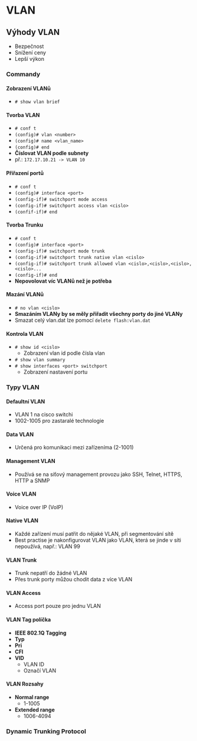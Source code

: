 # VLAN

## Výhody VLAN
- Bezpečnost
- Snížení ceny
- Lepší výkon

### Commandy

#### Zobrazení VLANů
- `# show vlan brief`

#### Tvorba VLAN
- `# conf t`
- `(config)# vlan <number>`
- `(config)# name <vlan_name>`
- `(config)# end`
- **Číslovat VLAN podle subnety**
- př.: `172.17.10.21 -> VLAN 10`

#### Přiřazení portů
- `# conf t`
- `(config)# interface <port>`
- `(config-if)# switchport mode access`
- `(config-if)# switchport access vlan <cislo>`
- `(confif-if)# end`

#### Tvorba Trunku
- `# conf t`
- `(config)# interface <port>`
- `(config-if)# switchport mode trunk`
- `(config-if)# switchport trunk native vlan <cislo>`
- `(config-if)# switchport trunk allowed vlan <cislo>,<cislo>,<cislo>,<cislo>...`
- `(config-if)# end`
- **Nepovolovat víc VLANů než je potřeba**

#### Mazání VLANů
- `# no vlan <cislo>`
- **Smazáním VLANy by se měly přiřadit všechny porty do jiné VLANy**
- Smazat celý vlan.dat lze pomocí `delete flash:vlan.dat`

#### Kontrola VLAN
- `# show id <cislo>`
    - Zobrazení vlan id podle čísla vlan
- `# show vlan summary`
- `# show interfaces <port> switchport`
    - Zobrazení nastavení portu

### Typy VLAN
#### Defaultní VLAN
- VLAN 1 na cisco switchi
- 1002-1005 pro zastaralé technologie
#### Data VLAN
- Určená pro komunikaci mezi zařízeníma (2-1001)
#### Management VLAN
- Používá se na síťový management provozu jako SSH, Telnet, HTTPS, HTTP a SNMP
#### Voice VLAN
- Voice over IP (VoIP)
#### Native VLAN
- Každé zařízení musí patřit do nějaké VLAN, při segmentování sítě
- Best practise je nakonfigurovat VLAN jako VLAN, která se jinde v síti nepoužívá, např.: VLAN 99

#### VLAN Trunk
- Trunk nepatří do žádné VLAN
- Přes trunk porty můžou chodit data z více VLAN

#### VLAN Access
- Access port pouze pro jednu VLAN

#### VLAN Tag políčka
- **IEEE 802.1Q Tagging**
- **Typ**
- **Pri**
- **CFI**
- **VID**
    - VLAN ID
    - Označí VLAN

#### VLAN Rozsahy
- **Normal range**
    - 1-1005
- **Extended range**
    - 1006-4094

### Dynamic Trunking Protocol
